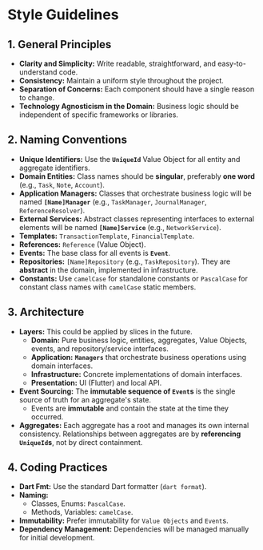 # Style Guidelines

## 1. General Principles

* **Clarity and Simplicity:** Write readable, straightforward, and easy-to-understand code.
* **Consistency:** Maintain a uniform style throughout the project.
* **Separation of Concerns:** Each component should have a single reason to change.
* **Technology Agnosticism in the Domain:** Business logic should be independent of specific frameworks or libraries.

## 2. Naming Conventions

* **Unique Identifiers:** Use the **`UniqueId`** Value Object for all entity and aggregate identifiers.
* **Domain Entities:** Class names should be **singular**, preferably **one word** (e.g., `Task`, `Note`, `Account`).
* **Application Managers:** Classes that orchestrate business logic will be named **`[Name]Manager`** (e.g., `TaskManager`, `JournalManager`, `ReferenceResolver`).
* **External Services:** Abstract classes representing interfaces to external elements will be named **`[Name]Service`** (e.g., `NetworkService`).
* **Templates:** `TransactionTemplate`, `FinancialTemplate`.
* **References:** `Reference` (Value Object).
* **Events:** The base class for all events is **`Event`**.
* **Repositories:** `[Name]Repository` (e.g., `TaskRepository`). They are **abstract** in the domain, implemented in infrastructure.
* **Constants:** Use `camelCase` for standalone constants or `PascalCase` for constant class names with `camelCase` static members.

## 3. Architecture

* **Layers:** This could be applied by slices in the future.
    * **Domain:** Pure business logic, entities, aggregates, Value Objects, events, and repository/service interfaces.
    * **Application:** **`Managers`** that orchestrate business operations using domain interfaces.
    * **Infrastructure:** Concrete implementations of domain interfaces.
    * **Presentation:** UI (Flutter) and local API.
* **Event Sourcing:** The **immutable sequence of `Event`s** is the single source of truth for an aggregate's state.
    * Events are **immutable** and contain the state at the time they occurred.
* **Aggregates:** Each aggregate has a root and manages its own internal consistency. Relationships between aggregates are by **referencing `UniqueId`s**, not by direct containment.

## 4. Coding Practices

* **Dart Fmt:** Use the standard Dart formatter (`dart format`).
* **Naming:**
    * Classes, Enums: `PascalCase`.
    * Methods, Variables: `camelCase`.
* **Immutability:** Prefer immutability for `Value Objects` and `Event`s.
* **Dependency Management:** Dependencies will be managed manually for initial development.
